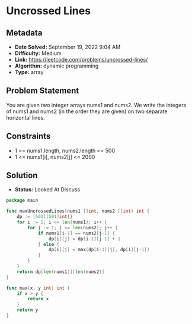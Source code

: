# Uncrossed Lines

## Metadata

- **Date Solved:** September 19, 2022 9:04 AM
- **Difficulty:** Medium
- **Link:** https://leetcode.com/problems/uncrossed-lines/
- **Algorithm:** dynamic programming
- **Type:** array

## Problem Statement

You are given two integer arrays nums1 and nums2. We write the integers of nums1 and nums2 (in the order they are given) on two separate horizontal lines.

## Constraints

- 1 <= nums1.length, nums2.length <= 500
- 1 <= nums1[i], nums2[j] <= 2000

## Solution

- **Status:** Looked At Discuss


```go
package main

func maxUncrossedLines(nums1 []int, nums2 []int) int {
	dp := [501][501]int{}
	for i := 1; i <= len(nums1); i++ {
		for j := 1; j <= len(nums2); j++ {
			if nums1[i-1] == nums2[j-1] {
				dp[i][j] = dp[i-1][j-1] + 1
			} else {
				dp[i][j] = max(dp[i-1][j], dp[i][j-1])
			}
		}
	}
	return dp[len(nums1)][len(nums2)]
}

func max(x, y int) int {
	if x > y {
		return x
	}
	return y
}
```
